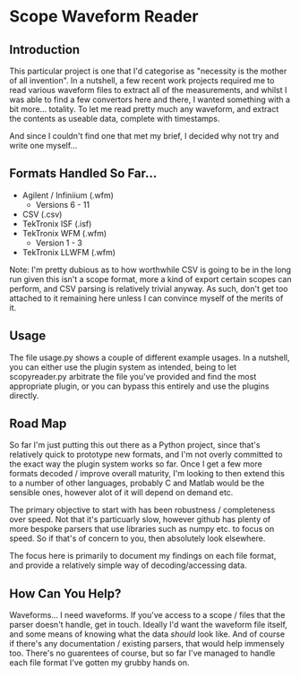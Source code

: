 # Scope Waveform Reader

## Introduction

This particular project is one that I'd categorise as "necessity is the mother of all invention".  In a nutshell, a few recent work projects required me to read various waveform files to extract all of the measurements, and whilst I was able to find a few convertors here and there, I wanted something with a bit more... totality.  To let me read pretty much any waveform, and extract the contents as useable data, complete with timestamps.

And since I couldn't find one that met my brief, I decided why not try and write one myself...

## Formats Handled So Far...

- Agilent / Infiniium (.wfm)
    -  Versions 6 - 11
- CSV (.csv)
- TekTronix ISF (.isf)
- TekTronix WFM (.wfm)
    - Version 1 - 3
- TekTronix LLWFM (.wfm)

Note: I'm pretty dubious as to how worthwhile CSV is going to be in the long run given this isn't a scope format, more a kind of export certain scopes can perform, and CSV parsing is relatively trivial anyway.  As such, don't get too attached to it remaining here unless I can convince myself of the merits of it.

## Usage

The file usage.py shows a couple of different example usages.  In a nutshell, you can either use the plugin system as intended, being to let scopyreader.py arbitrate the file you've provided and find the most appropriate plugin, or you can bypass this entirely and use the plugins directly.

## Road Map

So far I'm just putting this out there as a Python project, since that's relatively quick to prototype new formats, and I'm not overly committed to the exact way the plugin system works so far.  Once I get a few more formats decoded / improve overall maturity, I'm looking to then extend this to a number of other languages, probably C and Matlab would be the sensible ones, however alot of it will depend on demand etc.

The primary objective to start with has been robustness / completeness over speed.  Not that it's particuarly slow, however github has plenty of more bespoke parsers that use libraries such as numpy etc. to focus on speed.  So if that's of concern to you, then absolutely look elsewhere.

The focus here is primarily to document my findings on each file format, and provide a relatively simple way of decoding/accessing data.

## How Can You Help?

Waveforms... I need waveforms.  If you've access to a scope / files that the parser doesn't handle, get in touch.  Ideally I'd want the waveform file itself, and some means of knowing what the data *should* look like.  And of course if there's any documentation / existing parsers, that would help immensely too.  There's no guarentees of course, but so far I've managed to handle each file format I've gotten my grubby hands on.